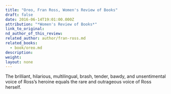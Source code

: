 ```yaml
---
title: "Oreo, Fran Ross, Women's Review of Books"
draft: false
date: 2016-06-14T19:01:00.000Z
attribution: "*Women's Review of Books*"
link_to_original:
nd_author_of_this_review:
related_author: author/fran-ross.md
related_books:
  - book/oreo.md
description:
weight:
layout: none
---
```

The brilliant, hilarious, multilingual, brash, tender, bawdy, and unsentimental voice of Ross’s heroine equals the rare and outrageous voice of Ross herself.

